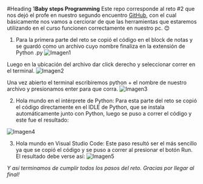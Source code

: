 #Heading 1**Baby steps Programming**
Este repo corresponde al reto #2 que nos dejó el profe en nuestro segundo encuentro [GitHub](hhttps://github.com/fegonzalez7/pdc_unal_clase2 "GitHub"), con el cual básicamente nos vamos a cerciorar de que las herramientas que estaremos utilizando en el curso funcionen correctamente en nuestro pc. 😊

1. Para la primera parte del reto se copió el código en el block de notas y se guardó como un archivo cuyo nombre finaliza en la extensión de Python .py
![Imagen1](https://drive.google.com/file/d/1t0xwffDSE-zia1rlnS4SvvPXaErw_ZEc/view?usp=share_link)

Luego en la ubicación del archivo dar click derecho y seleccionar correr en el terminal.
![Imagen2](https://drive.google.com/file/d/11FE9rsI5K8GJQ436dxMT5CF2S5HZ22nv/view?usp=share_link)

Una vez abierto el terminal escribiremos python + el nombre de nuestro archivo y presionamos enter para que corra.
![Imagen3](https://drive.google.com/file/d/1Vk1POXDMsnlKLY40O148rHApfTioqp2C/view?usp=share_link)

2. Hola mundo en el intérprete de Python:
Para esta parte del reto se copió el código directamente en el IDLE de Python, que se instala automáticamente junto con Python, luego se puso a correr el código y este fue el resultado:

![Imagen4](https://drive.google.com/file/d/1ZSqjfVSgHZx3SOu-t_4iOYJZXq9StIGh/view?usp=share_link)

3. Hola mundo en Visual Studio Code:
Este paso resultó ser el más sencillo ya que se copió el código y se puso a correr al presionar el botón Run. El resultado debe verse así:
![Imagen5](https://drive.google.com/file/d/1Vk1POXDMsnlKLY40O148rHApfTioqp2C/view?usp=share_link)

_Y así terminamos de cumplir todos los pasos del reto. Gracias por llegar al final!_